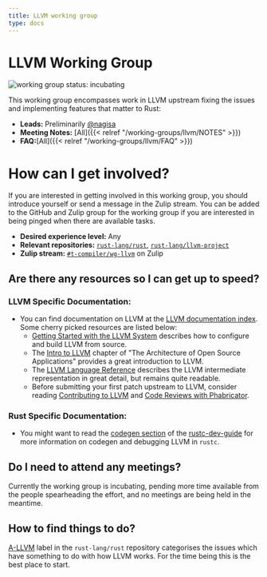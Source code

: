 ```yaml
---
title: LLVM working group
type: docs
---
```

# LLVM Working Group

![working group status: incubating][status]

[status]: https://img.shields.io/badge/status-incubating-yellow.svg?style=for-the-badge

This working group encompasses work in LLVM upstream fixing the issues and implementing features
that matter to Rust:

- **Leads:** Preliminarily [@nagisa][nagisa]
- **Meeting Notes:** [All]({{< relref "/working-groups/llvm/NOTES" >}})
- **FAQ:**[All]({{< relref "/working-groups/llvm/FAQ" >}})

[nagisa]: https://github.com/nagisa

# How can I get involved?
If you are interested in getting involved in this working group, you should introduce yourself or
send a message in the Zulip stream. You can be added to the GitHub and Zulip group for the working
group if you are interested in being pinged when there are available tasks.

- **Desired experience level:** Any
- **Relevant repositories:** [`rust-lang/rust`][repo], [`rust-lang/llvm-project`][llvm-downstream]
- **Zulip stream:** [`#t-compiler/wg-llvm`][zulip] on Zulip

[repo]: https://github.com/rust-lang/rust
[llvm-downstream]: https://github.com/rust-lang/llvm-project
[zulip]: https://rust-lang.zulipchat.com/#narrow/stream/187780-t-compiler.2Fwg-llvm

## Are there any resources so I can get up to speed?

### LLVM Specific Documentation:

- You can find documentation on LLVM at the [LLVM documentation index]. Some cherry picked resources
  are listed below:
  - [Getting Started with the LLVM System] describes how to configure and build LLVM from source.
  - The [Intro to LLVM] chapter of "The Architecture of Open Source Applications" provides a
    great introduction to LLVM.
  - The [LLVM Language Reference] describes the LLVM intermediate representation in great detail,
    but remains quite readable.
  - Before submitting your first patch upstream to LLVM, consider reading [Contributing to LLVM] and
    [Code Reviews with Phabricator].

### Rust Specific Documentation:

- You might want to read the [codegen section] of the [rustc-dev-guide] for more information on codegen
  and debugging LLVM in `rustc`.

## Do I need to attend any meetings?

Currently the working group is incubating, pending more time available from the people spearheading
the effort, and no meetings are being held in the meantime.

## How to find things to do?

[A-LLVM][a-llvm] label in the `rust-lang/rust` repository categorises the issues which have
something to do with how LLVM works. For the time being this is the best place to start.

[a-llvm]: https://github.com/rust-lang/rust/issues?q=is%3Aopen+is%3Aissue+label%3AA-LLVM
[LLVM documentation index]: https://llvm.org/docs/
[LLVM Language Reference]: https://llvm.org/docs/LangRef.html
[Contributing to LLVM]: https://www.llvm.org/docs/Contributing.html
[Code Reviews with Phabricator]: https://llvm.org/docs/Phabricator.html
[Getting Started with the LLVM System]: https://www.llvm.org/docs/GettingStarted.html
[Intro to LLVM]: http://www.aosabook.org/en/llvm.html
[codegen section]: https://rust-lang.github.io/rustc-dev-guide/codegen.html
[rustc-dev-guide]: https://rust-lang.github.io/rustc-dev-guide/